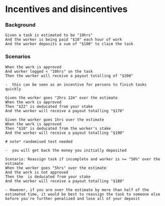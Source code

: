 # Incentives and disincentives

### Background

```gherkin
Given a task is estimated to be "10hrs"
And the worker is being paid "$10" each hour of work
And the worker deposits a sum of "$100" to claim the task
```

### Scenarios

```gherkin
When the work is approved
And worker logged < "10hrs" on the task
Then the worker will receive a payout totalling of "$200"
```
	-  this can be seen as an incentive for persons to finish tasks quickly

```gherkin
Given the worker goes "2hrs 12m" over the estimate
When the work is approved
Then "$22" is deducated from your stake
And the worker will receive a payout totalling "$178"

Given the worker goes 1hrs over the estimate
When the work is approved
Then "$10" is deducated from the worker's stake
And the worker will receive a payout totalling "$190"

# note* randomised test needed
```
	-  you will get back the money you initially deposited

```gherkin
Scenario: Reassign task if incomplete and worker is >= "50%" over the estimate
When the worker goes "5hrs" over the estimate
And the work is not approved
Then the  is deducated from your stake
And the worker will receive a payout totalling "$180"
```

	- However, if you are over the estimate by more than half of the estimated time, it would be best to reassign the task to someone else before you're further penalized and lose all of your deposit
